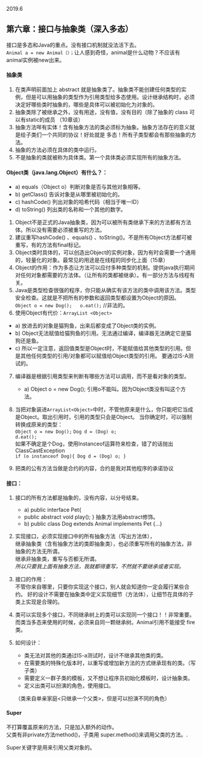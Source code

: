 2019.6
## 第六章：接口与抽象类（深入多态）
接口是多态和Java的重点。没有接口机制就没法活下去。  
`Animal a = new Animal（）；`让人感到奇怪，animal是什么动物？不应该有animal实例被new出来。

#### 抽象类
1.	在类声明前面加上 abstract 就是抽象类了。抽象类不能创建任何类型的实例，但是可以用抽象的类型作为引用类型给多态使用。设计继承结构时，必须决定好哪些类时抽象的，哪些是具体可以被初始化为对象的。
2.	抽象类除了被继承之外，没有用途，没有值，没有目的（除了抽象的 class 可以有static的成员 （10章谈）
3.	抽象方法咩有实体！含有抽象方法的类必须标为抽象。抽象方法存在的意义就是给子类们一个共同的协议！好处就是 多态！所有子类型都会有那些抽象的方法。
4.	抽象的方法必须在具体的类中运行。
5.	不是抽象的类就被称为具体类。第一个具体类必须实现所有的抽象方法。
#### Object类（java.lang.Object）有什么？：
   - a)	equals（Object o）判断对象是否与其他对象相等。
   - b)	getClass() 告诉对象是从哪里被初始化的。
   - c)	hashCode() 列出对象的哈希代码（相当于唯一ID）
   - d)	toString() 列出类的名称和一个其他的数字。
1.	Object不是正式的Java抽象类，因为可以被所有类继承下来的方法都有方法体。所以没有需要必须被重写的方法。
2.	建议重写hashCode() 、equals() 、toString()。不是所有Object方法都可被重写，有的方法有final标记。
3.	Object类时具体的，可以创造出Object的实例对象，因为有时会需要一个通用的，轻量化的对象。最常见的用途是在线程的同步化上面（15章）
4.	Object的作用：作为多态让方法可以应付多种类型的机制。提供java执行期间对任何对象都需要的方法体。（让所有的类都被继承）。有一部分方法与线程有关。
5.	Java是类型检查很强的程序，你只能从确实有该方法的类中调用该方法。类型安全检查。这就是不把所有的参数和返回类型都设置为Object的原因。  
`Object o = new Dog();	 o.eat();`   //非法的。
6.	使用Object有代价：`ArrayList <Object>`
   - a)	放进去的对象是猫狗鱼，出来后都变成了Object类的实例。
   - b)	Object无法赋值给猫狗鱼的引用。无法通过编译，编译器无法确定它是猫狗还是鱼。
   - c)	所以一定注意，返回值类型是Object时，不能赋值给其他类型的引用。但是其他任何类型的引用/对象都可以赋值给Object类型的引用。  要通过IS-A测试的。
7.	编译器是根据引用类型来判断有哪些方法可以调用，而不是看对象的类型。
    - a)	Object o = new Dog();  引用o不能叫。因为Object类没有叫这个方法。
8.	当把对象装进`ArrayList<Object>`中时，不管他原来是什么，你只能吧它当成是Object。取出引用时，引用的类型只会是Object。
当你确定时，可以强制转换成原来的类型：  
	`Object o = new Dog();`
	`Dog d = (Dog) o;`  
	`d.eat();`  
如果不确定是个Dog，使用Instanceof运算符来检查，错了的话抛出ClassCastException  
`if (o instanceof Dog){
	Dog d = (Dog) o;
}`

9.	把类的公有方法当做是合约的内容，合约是我对其他程序的承诺协议

#### 接口：
1.	接口的所有方法都是抽象的，没有内容，以分号结束。
    - a)	public interface Pet{
    - public abstract void play();   } 抽象方法用abstract修饰。
    - b)	public class Dog extends Animal implements Pet {…}
2.	实现接口，必须实现接口中的所有抽象方法（写出方法体），  
继承抽象类（含有抽象方法的类即抽象类），也必须重写所有的抽象方法，非抽象的方法无所谓。  
继承非抽象类，重写与否都无所谓。  
*所以只要我上面有抽象方法，我就都得重写，不然就不要继承或者实现。*

3.	接口的作用：  
不管你来自哪里，只要你实现这个接口，别人就会知道你一定会履行某些合约。
好的设计不需要在抽象类中定义实现细节（方法体），让细节在具体的子类上实现是合理的。

4.	类可以实现多个接口，不同继承树上的类可以实现同一个接口！！非常重要。  
而类当多态来使用的时候，必须来自同一颗继承树。Animal引用不能接受 fire类。

5.	如何设计：  
    - 类无法对其他的类通过IS-a测试时，设计不继承其他类的类。  
	- 在需要类的特殊化版本时，以重写或增加新方法的方式继承现有的类。（写子类）
	- 需要定义一群子类的模板，又不想让程序员初始化模板时，设计抽象类。
	- 定义出类可以扮演的角色，使用接口。  
	
    （类来自单亲家庭<只继承一个父类>，但是可以扮演不同的角色）

#### Super
不打算覆盖原来的方法，只是加入额外的动作。  
父类有非private方法method()，子类用 super.method()来调用父类的方法。.  

Super关键字是用来引用父类对象的。  
 
